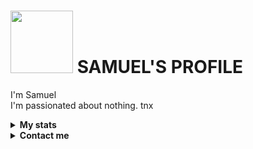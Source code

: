 # <img src="https://media.tenor.com/Bu_fE4hI3ksAAAAi/jujutsu-kaisen-chousou.gif" width="100"> SAMUEL'S PROFILE  

I'm Samuel
<br>
I'm passionated about nothing. tnx
<br>

<!-- Stats -->
<details><summary><b>My stats</b></summary><br>

[![Lord-Samuel's github activity graph](https://github-readme-activity-graph.vercel.app/graph?username=Lord-Samuel&bg_color=000000&color=9e4c98&line=9e4c98&point=403d3d&area=true&hide_border=true)](https://github.com/ashutosh00710/github-readme-activity-graph)
[![GitHub Streak](http://github-readme-streak-stats.herokuapp.com?user=Lord-Samuel&theme=dark)](https://git.io/streak-stats)  
</details>

<!-- Contact me -->
<details><summary><b>Contact me</b></summary><br>
<a href="https://www.github.com/justpiple" target="_blank" rel="noreferrer"><img src="https://raw.githubusercontent.com/danielcranney/readme-generator/main/public/icons/socials/github-dark.svg" width="32" height="32" /></a>

<a href="https://wa.me/233558876692" target="_blank" rel="noreferrer"><img src="https://upload.wikimedia.org/wikipedia/commons/6/6b/WhatsApp.svg" width="32" height="32" /></a>

</details>
